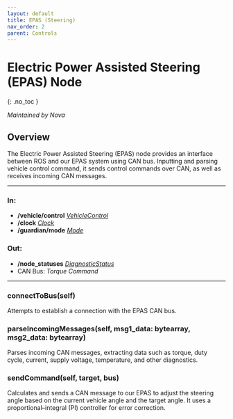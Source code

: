 ```yaml
---
layout: default
title: EPAS (Steering)
nav_order: 2
parent: Controls
---
```


# Electric Power Assisted Steering (EPAS) Node
{: .no_toc }

*Maintained by Nova*

## Overview
The Electric Power Assisted Steering (EPAS) node provides an interface between ROS and our EPAS system using CAN bus. Inputting and parsing vehicle control command, it sends control commands over CAN, as well as receives incoming CAN messages.

---

### In:
- **/vehicle/control** [*VehicleControl*](../messages.md#vehiclecontrol)
- **/clock** [*Clock*](https://docs.ros2.org/galactic/api/rosgraph_msgs/msg/Clock.html)
- **/guardian/mode** [*Mode*](../messages.md#mode)

### Out:
- **/node_statuses** [*DiagnosticStatus*](https://docs.ros2.org/galactic/api/diagnostic_msgs/msg/DiagnosticStatus.html)
- CAN Bus: *Torque Command*

---

### connectToBus(self)
Attempts to establish a connection with the EPAS CAN bus.

### parseIncomingMessages(self, msg1_data: bytearray, msg2_data: bytearray)
Parses incoming CAN messages, extracting data such as torque, duty cycle, current, supply voltage, temperature, and other diagnostics.

### sendCommand(self, target, bus)
Calculates and sends a CAN message to our EPAS to adjust the steering angle based on the current vehicle angle and the target angle. It uses a proportional–integral (PI) controller for error correction.